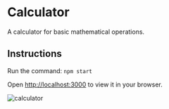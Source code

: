 # Calculator

A calculator for basic mathematical operations.

## Instructions

Run the command: `npm start`

Open [http://localhost:3000](http://localhost:3000) to view it in your browser.

![calculator](https://github.com/StevenRam7/calculator/assets/83251605/caff2754-4dca-4cf3-9984-ab4999fca241)
